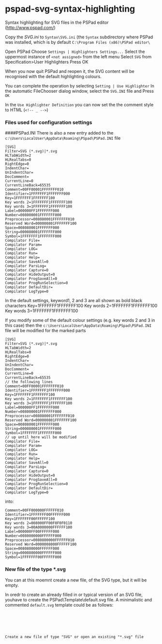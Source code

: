 # pspad-svg-syntax-highlighting
Syntax highlighting for SVG files in the PSPad editor (http://www.pspad.com/)

Copy the *SVG.ini* to ```Syntax\SVG.ini``` (the ```Syntax``` subdirectory where PSPad was installed,
which is by default ```C:\Program Files (x86)\PSPad editor\```

Open PSPad
Choose ```Settings | Highlighters Settings...```
Select the uppermost instance of ```<not assigned>``` from the left menu
Select ```SVG``` from Specification>User Highlighters
Press OK

When you now quit PSPad and reopen it, the SVG content will be recognised with the default highlighting colours.

You can complete the operation by selecting ```Setting | Use Highlighter```
In the automatic FileChooser dialog window, select the ```SVG.INI``` file and Press ```OK```

In the ```Use Highlighter Definition``` you can now set the the comment style to HTML (```<!-- _ -->```)

### Files used for configuration settings
####PSPad.INI
There is also a new entry added to the ```c:\Users\LocalUser\AppData\Roaming\PSpad\PSPad.INI``` file

```
[SVG]
Filter=SVG (*.svg)|*.svg
HLTabWidth=2
HLRealTabs=0
RightEdge=0
IndentChar= 
UnIndentChar= 
DocComment=
CurrentLine=0
CurrentLineBack=65535
Comment=00FF00001FFFFFFF010
Identifier=1FFFFFFF1FFFFFFF000
Key=1FFFFFFF1FFFFFFF100
Key words 2=1FFFFFFF1FFFFFFF100
Key words 3=1FFFFFFF1FFFFFFF100
Label=000000FF1FFFFFFF000
Number=008000001FFFFFFF000
Preprocessor=008080001FFFFFFF010
Reserved Word=000000801FFFFFFF100
Space=008080001FFFFFFF000
String=000080001FFFFFFF000
Symbol=1FFFFFFF1FFFFFFF000
Compilator File=
Compilator Param=
Compilator LOG=
Compilator Run=
Compilator Help=
Compilator SaveAll=0
Compilator ParsLog=
Compilator Capture=0
Compilator HideOutput=0
Compilator ProgSaveAll=0
Compilator ProgRunSelection=0
Compilator DefaultDir=
Compilator LogType=0
```
In the default settings, keyword1, 2 and 3 are all shown as bold black characters
Key=1FFFFFFF1FFFFFFF100
Key words 2=1FFFFFFF1FFFFFFF100
Key words 3=1FFFFFFF1FFFFFFF100
 
If you modify some of the default colour settings (e.g. key words 2 and 3 in this case)
then the ```c:\Users\LocalUser\AppData\Roaming\PSpad\PSPad.INI``` file will be modified for the marked parts
```
[SVG]
Filter=SVG (*.svg)|*.svg
HLTabWidth=2
HLRealTabs=0
RightEdge=0
IndentChar= 
UnIndentChar= 
DocComment=
CurrentLine=0
CurrentLineBack=65535
// the following lines
Comment=00FF00001FFFFFFF010
Identifier=1FFFFFFF1FFFFFFF000
Key=1FFFFFFF1FFFFFFF100
Key words 2=1FFFFFFF1FFFFFFF100
Key words 3=1FFFFFFF1FFFFFFF100
Label=000000FF1FFFFFFF000
Number=008000001FFFFFFF000
Preprocessor=008080001FFFFFFF010
Reserved Word=000000801FFFFFFF100
Space=008080001FFFFFFF000
String=000080001FFFFFFF000
Symbol=1FFFFFFF1FFFFFFF000
// up until here will be modified
Compilator File=
Compilator Param=
Compilator LOG=
Compilator Run=
Compilator Help=
Compilator SaveAll=0
Compilator ParsLog=
Compilator Capture=0
Compilator HideOutput=0
Compilator ProgSaveAll=0
Compilator ProgRunSelection=0
Compilator DefaultDir=
Compilator LogType=0
```
into:
```
Comment=00FF000000FFFFFF010
Identifier=1FFFFFFF00FFFFFF000
Key=1FFFFFFF00FFFFFF100
Key words 2=008000FF00F0F0F0110
Key words 3=00A0000000FFFFFF100
Label=000000FF00FFFFFF000
Number=0080000000FFFFFF000
Preprocessor=0080800000FFFFFF010
Reserved Word=0000008000FFFFFF100
Space=0080800000FFFFFF000
String=0000800000FFFFFF000
Symbol=1FFFFFFF00FFFFFF000
```

### New file of the type *.svg
You can at this moemnt create a new file, of the SVG type, but it will be empty.

In oredr to create an already filled in or typical version of an SVG file, youhave to create the PSPad\Template\default.svg file.
A minimalistic and commented ```default.svg``` template could be as follows:

<svg xmlns="http://www.w3.org/2000/svg" width="48" height="48" viewBox="0 0 48 48">
```
<?xml version="1.0" encoding="UTF-8" standalone="no"?>
<svg 
   xmlns:svg="http://www.w3.org/2000/svg"
   xmlns="http://www.w3.org/2000/svg"
   <!-- add xmlns:xlink if you want to use linking in your SVG -->
   xmlns:xlink="http://www.w3.org/1999/xlink"
   <!-- add size and veiwbox settings if required in your SVG -->
   width="200" height="100" 
   viewBox="0 0 200 100"
   >
   
   <!-- followed with your content -->
   <g id="myid01">
   
   </g>   
</svg>

```

Create a new file of type "SVG" or open an existing "*.svg" file

 

